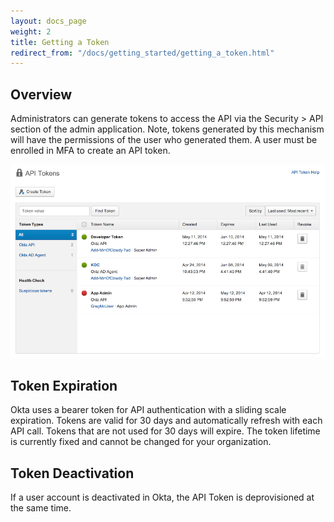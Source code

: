 ```yaml
---
layout: docs_page
weight: 2
title: Getting a Token
redirect_from: "/docs/getting_started/getting_a_token.html"
---
```


## Overview

Administrators can generate tokens to access the API via the Security > API section of the admin application. Note, tokens generated by this mechanism will have the permissions of the user who generated them. A user must be enrolled in MFA to create an API token.

![Okta Admin Token UI](/assets/img/okta-admin-ui-token.png "Okta Admin Token UI")

## Token Expiration

Okta uses a bearer token for API authentication with a sliding scale expiration.  Tokens are valid for 30 days and automatically refresh with each API call.  Tokens that are not used for 30 days will expire.  The token lifetime is currently fixed and cannot be changed for your organization.

## Token Deactivation

If a user account is deactivated in Okta, the API Token is deprovisioned at the same time.
